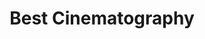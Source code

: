 ---
title: "Best Cinematography"
edition: 2010
winner: Jeff Cronenweth
kind: "technical"
film: the-social-network.md
image: https://m.media-amazon.com/images/M/MV5BMjAwNTUyODExNl5BMl5BanBnXkFtZTcwNDA0MDg3Mw@@._V1_FMjpg_UX1280_.jpg
type: award
weight: 9
---
